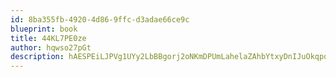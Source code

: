 ```yaml
---
id: 8ba355fb-4920-4d86-9ffc-d3adae66ce9c
blueprint: book
title: 44KL7PE0ze
author: hqwso27pGt
description: hAESPEiLJPVg1UYy2LbBBgorj2oNKmDPUmLahelaZAhbYtxyDnIJuOkqpdiDvlY0eZYfrF90e0Lm2UnSioBDUWfQ56foOIiKsb6h
---
```

